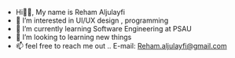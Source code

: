 - Hi👋🏻, My name is Reham Aljulayfi
- 👀 I’m interested in UI/UX design , programming
- 🌱 I’m currently learning Software Engineering at PSAU
- 💞️ I’m looking to learning new things 
- 📫 feel free to reach me out .. E-mail: Reham.aljulayfi@gmail.com

<!---
RehamMan2/RehamMan2 is a ✨ special ✨ repository because its `README.md` (this file) appears on your GitHub profile.
You can click the Preview link to take a look at your changes.
--->
